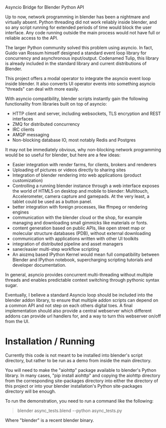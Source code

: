 Asyncio Bridge for Blender Python API

Up to now, network programming in blender has been a nightmare and virtually
absent. Python threading did not work reliably inside blender, and so any
script running for extended periods of time would block the user interface. Any
code running outside the main process would not have full or reliable access to
the API.

The larger Python community solved this problem using asyncio. In fact, Guido
van Rossum himself designed a standard event loop library for concurrency and
asynchronous input/output. Codenamed Tulip, this library is already included
in the standard library and current distributions of Blender.

This project offers a modal operator to integrate the asyncio event loop inside
blender. It also converts UI operator events into something asyncio "threads"
can deal with more easily.

With asyncio compatibility, blender scripts instantly gain the following
functionality from libraries built on top of asyncio:

- HTTP client and server, including websockets, TLS encryption and REST
  interfaces
- ZMQ for distributed concurrency
- IRC clients
- AMQP messaging
- Non-blocking database IO, most notably Redis and Postgres

It may not be immediately obvious, why non-blocking network programming would
be so useful for blender, but here are a few ideas:

- Easier integration with render farms, for clients, brokers and renderers
- Uploading of pictures or videos directly to sharing sites
- Integration of blender rendering into web applications (product
  customization)
- Controlling a running blender instance through a web interface exposes the
  world of HTML5 on desktop and mobile to blender: Multitouch, Accelerometer,
  camera capture and gamepads. At the very least, a tablet could be used as
  a button panel.
- better integration with foreign processes, like ffmpeg or rendering engines
- communication with the blender cloud or the shop, for example managing and
  downloading small gimmicks like materials or fonts.
- content generation based on public APIs, like open street map or molecular
  structure databases (PDB), without external downloading
- communication with applications written with other UI toolkits
- integration of distributed pipeline and asset managers
- saner/easier multi-step workflow scripting
- An aiozmq based IPython Kernel would mean full compatibility between Blender
  and IPython notebook, supercharging scripting tutorials and developer
  documentation.

In general, asyncio provides concurrent multi-threading without multiple
threads and enables predictable context switching through pythonic syntax sugar.

Eventually, I believe a standard Asyncio loop should be included into the
blender addon library, to ensure that multiple addon scripts can depend on a
common API and not step on each others digital toes. A final implementation
should also provide a central webserver which different addons can provide url
handlers for, and a way to turn this webserver on/off from the UI.

Installation / Running
======================

Currently this code is not meant to be installed into blender's script
directory, but rather to be run as a demo from inside the main directory.

You will need to make the "aiohttp" package available to blender's Python
library. In many cases, "pip install aiohttp" and copying the aiohttp
directory from the corresponding site-packages directory into either the
directory of this project or into your blender installation's Python
site-packages directory will be enough.

To run the demonstration, you need to run a command like the following:

> blender async_tests.blend --python async_tests.py

Where "blender" is a recent blender binary.
